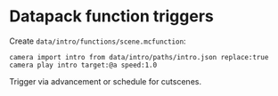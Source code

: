 # Datapack function triggers

Create `data/intro/functions/scene.mcfunction`:
```
camera import intro from data/intro/paths/intro.json replace:true
camera play intro target:@a speed:1.0
```
Trigger via advancement or schedule for cutscenes.
